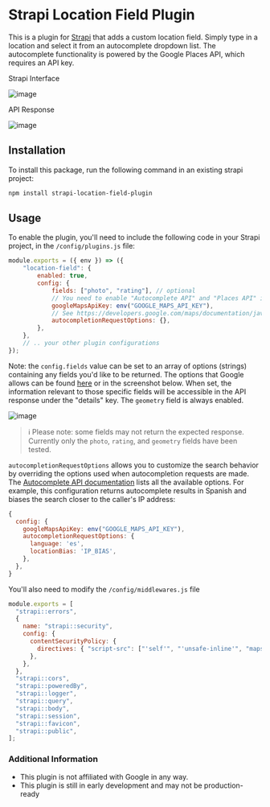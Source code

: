 # Strapi Location Field Plugin

This is a plugin for [Strapi](https://strapi.io/) that adds a custom location field. Simply type in a location and select it from an autocomplete dropdown list. The autocomplete functionality is powered by the Google Places API, which requires an API key.

Strapi Interface

![image](https://user-images.githubusercontent.com/29098307/228688554-9b1f3f01-cad6-4770-9f55-8879322be90c.png)

API Response

![image](https://user-images.githubusercontent.com/29098307/228693688-919181b2-83f6-47c1-9a80-77910bec4969.png)

## Installation

To install this package, run the following command in an existing strapi project:

```sh
npm install strapi-location-field-plugin
```

## Usage

To enable the plugin, you'll need to include the following code in your Strapi project, in the `/config/plugins.js` file:

```javascript
module.exports = ({ env }) => ({
	"location-field": {
		enabled: true,
		config: {
			fields: ["photo", "rating"], // optional
			// You need to enable "Autocomplete API" and "Places API" in your Google Cloud Console
			googleMapsApiKey: env("GOOGLE_MAPS_API_KEY"),
			// See https://developers.google.com/maps/documentation/javascript/reference/places-autocomplete-service#AutocompletionRequest
			autocompletionRequestOptions: {},
		},
	},
	// .. your other plugin configurations
});
```

Note: the `config.fields` value can be set to an array of options (strings) containing any fields you'd like to be returned. The options that Google allows can be found [here](https://developers.google.com/maps/documentation/places/web-service/details) or in the screenshot below.  When set, the information relevant to those specific fields will be accessible in the API response under the "details" key.  The `geometry` field is always enabled.

![image](https://user-images.githubusercontent.com/29098307/228680235-992c95c5-5b22-4ce1-9128-188825831e51.png)

> ℹ️ Please note: some fields may not return the expected response.  Currently only the `photo`, `rating`, and `geometry` fields have been tested.

`autocompletionRequestOptions` allows you to customize the search behavior by overriding the options used when autocompletion requests are made. The [Autocomplete API documentation](https://developers.google.com/maps/documentation/javascript/reference/places-autocomplete-service#AutocompletionRequest) lists all the available options. For example, this configuration returns autocomplete results in Spanish and biases the search closer to the caller's IP address:

```javascript
{
  config: {
    googleMapsApiKey: env("GOOGLE_MAPS_API_KEY"),
    autocompletionRequestOptions: {
      language: 'es',
      locationBias: 'IP_BIAS',
    },
  },
}
```


You'll also need to modify the `/config/middlewares.js` file

```javascript
module.exports = [
  "strapi::errors",
  {
    name: "strapi::security",
    config: {
      contentSecurityPolicy: {
        directives: { "script-src": ["'self'", "'unsafe-inline'", "maps.googleapis.com"] },
      },
    },
  },
  "strapi::cors",
  "strapi::poweredBy",
  "strapi::logger",
  "strapi::query",
  "strapi::body",
  "strapi::session",
  "strapi::favicon",
  "strapi::public",
];
```

### Additional Information
- This plugin is not affiliated with Google in any way.
- This plugin is still in early development and may not be production-ready
